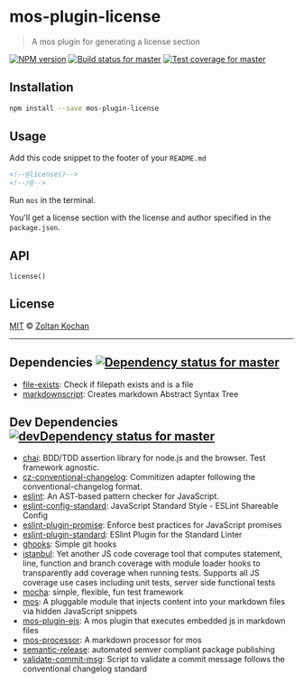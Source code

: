 <!--@'# ' + pkg.name-->
# mos-plugin-license
<!--/@-->

<!--@'> ' + pkg.description-->
> A mos plugin for generating a license section
<!--/@-->

<!--@shields.flatSquare('npm', 'travis', 'coveralls')-->
[![NPM version](https://img.shields.io/npm/v/mos-plugin-license.svg?style=flat-square)](https://www.npmjs.com/package/mos-plugin-license) [![Build status for master](https://img.shields.io/travis/zkochan/mos-plugin-license/master.svg?style=flat-square)](https://travis-ci.org/zkochan/mos-plugin-license) [![Test coverage for master](https://img.shields.io/coveralls/zkochan/mos-plugin-license/master.svg?style=flat-square)](https://coveralls.io/r/zkochan/mos-plugin-license?branch=master)
<!--/@-->

<!--@installation()-->
## Installation

```sh
npm install --save mos-plugin-license
```
<!--/@-->

## Usage

Add this code snippet to the footer of your `README.md`

```md
<!--@license()-->
<!--/@-->
```

Run `mos` in the terminal.

You'll get a license section with the license and author specified in the `package.json`.

## API

`license()`

<!--@license()-->
## License

[MIT](./LICENSE) © [Zoltan Kochan](http://kochan.io)
<!--/@-->

* * *

<!--@dependencies({ shield: 'flat-square' })-->
## <a name="dependencies">Dependencies</a> [![Dependency status for master](https://img.shields.io/david/zkochan/mos-plugin-license/master.svg?style=flat-square)](https://david-dm.org/zkochan/mos-plugin-license/master)

- [file-exists](https://github.com/scottcorgan/file-exists): Check if filepath exists and is a file
- [markdownscript](https://github.com/zkochan/markdownscript): Creates markdown Abstract Syntax Tree

<!--/@-->

<!--@devDependencies({ shield: 'flat-square' })-->
## <a name="dev-dependencies">Dev Dependencies</a> [![devDependency status for master](https://img.shields.io/david/dev/zkochan/mos-plugin-license/master.svg?style=flat-square)](https://david-dm.org/zkochan/mos-plugin-license/master#info=devDependencies)

- [chai](https://github.com/chaijs/chai): BDD/TDD assertion library for node.js and the browser. Test framework agnostic.
- [cz-conventional-changelog](https://github.com/commitizen/cz-conventional-changelog): Commitizen adapter following the conventional-changelog format.
- [eslint](https://github.com/eslint/eslint): An AST-based pattern checker for JavaScript.
- [eslint-config-standard](https://github.com/feross/eslint-config-standard): JavaScript Standard Style - ESLint Shareable Config
- [eslint-plugin-promise](https://github.com/xjamundx/eslint-plugin-promise): Enforce best practices for JavaScript promises
- [eslint-plugin-standard](https://github.com/xjamundx/eslint-plugin-standard): ESlint Plugin for the Standard Linter
- [ghooks](https://github.com/gtramontina/ghooks): Simple git hooks
- [istanbul](https://github.com/gotwarlost/istanbul): Yet another JS code coverage tool that computes statement, line, function and branch coverage with module loader hooks to transparently add coverage when running tests. Supports all JS coverage use cases including unit tests, server side functional tests
- [mocha](https://github.com/mochajs/mocha): simple, flexible, fun test framework
- [mos](https://github.com/zkochan/mos): A pluggable module that injects content into your markdown files via hidden JavaScript snippets
- [mos-plugin-ejs](https://github.com/zkochan/mos-plugin-ejs): A mos plugin that executes embedded js in markdown files
- [mos-processor](https://github.com/zkochan/mos-processor): A markdown processor for mos
- [semantic-release](https://github.com/semantic-release/semantic-release): automated semver compliant package publishing
- [validate-commit-msg](https://github.com/kentcdodds/validate-commit-msg): Script to validate a commit message follows the conventional changelog standard

<!--/@-->
